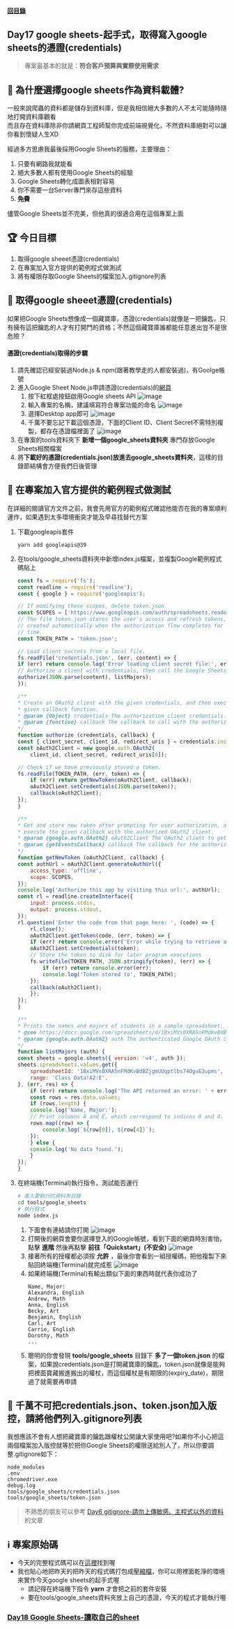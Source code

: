 #### [回目錄](../README.md)
## Day17 google sheets-起手式，取得寫入google sheets的憑證(credentials)

>專案最基本的就是：**符合客戶預算與實際使用需求**  

🤔 為什麼選擇google sheets作為資料載體?
----
一般來說爬蟲的資料都是儲存到資料庫，但是我相信絕大多數的人不太可能隨時隨地打開資料庫觀看  
而且存在資料庫除非你請網頁工程師幫你完成前端視覺化，不然資料庫絕對可以讓你看到懷疑人生XD  

經過多方思慮我最後採用Google Sheets的服務，主要理由：
1. 只要有網路我就能看
2. 絕大多數人都有使用Google Sheets的經驗
3. Google Sheets轉化成圖表相對容易
4. 你不需要一台Server專門來存這些資料
5. **~~免費~~**

儘管Google Sheets並不完美，但他真的很適合用在這個專案上面  

🏆 今日目標
----
1. 取得google sheeet憑證(credentials)
2. 在專案加入官方提供的範例程式做測試
3. 將有權限存取Google Sheets的檔案加入.gitignore列表

🔑 取得google sheeet憑證(credentials)
------------------------
如果把Google Sheets想像成一個藏寶庫，憑證(credentials)就像是一把鑰匙，只有擁有這把鑰匙的人才有打開門的資格；不然這個藏寶庫誰都能任意進出豈不是很危險？  

#### 憑證(credentials)取得的步驟
1. 請先確認已經安裝過Node.js & npm(跟著教學走的人都安裝過)，有Goolge帳號
2. 進入Google Sheet Node.js申請憑證(credentials)的[網頁](https://developers.google.com/sheets/api/quickstart/nodejs)  
    1. 按下紅框處按鈕啟用Google sheets API
        ![image](./article_img/googlesheet1.png)  
    2. 輸入專案的名稱，建議填寫符合專案功能的命名
        ![image](./article_img/googlesheet2.png)  
    3. 選擇Desktop app即可
        ![image](./article_img/googlesheet3.png)  
    4. 千萬不要忘記下載這個憑證，下面的Client ID、Client Secret不需特別複製，都存在憑證檔裡面了
        ![image](./article_img/googlesheet4.png)  
3. 在專案的tools資料夾下 **新增一個google_sheets資料夾** 專門存放Google Sheets相關檔案
4. 將**下載好的憑證(credentials.json)放進去google_sheets資料夾**，這樣的目錄節結構會方便我們日後管理

👀 在專案加入官方提供的範例程式做測試
----
在詳細的閱讀官方文件之前，我會先用官方的範例程式確認他能否在我的專案順利運作，如果遇到太多環境衝突才能及早尋找替代方案
1. 下載googleapis套件
    ```
    yarn add googleapis@39
    ```  
2. 在tools/google_sheets資料夾中新增index.js檔案，並複製Google範例程式碼貼上
    ```js
    const fs = require('fs');
    const readline = require('readline');
    const { google } = require('googleapis');

    // If modifying these scopes, delete token.json.
    const SCOPES = ['https://www.googleapis.com/auth/spreadsheets.readonly'];
    // The file token.json stores the user's access and refresh tokens, and is
    // created automatically when the authorization flow completes for the first
    // time.
    const TOKEN_PATH = 'token.json';

    // Load client secrets from a local file.
    fs.readFile('credentials.json', (err, content) => {
    if (err) return console.log('Error loading client secret file:', err);
    // Authorize a client with credentials, then call the Google Sheets API.
    authorize(JSON.parse(content), listMajors);
    });

    /**
    * Create an OAuth2 client with the given credentials, and then execute the
    * given callback function.
    * @param {Object} credentials The authorization client credentials.
    * @param {function} callback The callback to call with the authorized client.
    */
    function authorize (credentials, callback) {
    const { client_secret, client_id, redirect_uris } = credentials.installed;
    const oAuth2Client = new google.auth.OAuth2(
        client_id, client_secret, redirect_uris[0]);

    // Check if we have previously stored a token.
    fs.readFile(TOKEN_PATH, (err, token) => {
        if (err) return getNewToken(oAuth2Client, callback);
        oAuth2Client.setCredentials(JSON.parse(token));
        callback(oAuth2Client);
    });
    }

    /**
    * Get and store new token after prompting for user authorization, and then
    * execute the given callback with the authorized OAuth2 client.
    * @param {google.auth.OAuth2} oAuth2Client The OAuth2 client to get token for.
    * @param {getEventsCallback} callback The callback for the authorized client.
    */
    function getNewToken (oAuth2Client, callback) {
    const authUrl = oAuth2Client.generateAuthUrl({
        access_type: 'offline',
        scope: SCOPES,
    });
    console.log('Authorize this app by visiting this url:', authUrl);
    const rl = readline.createInterface({
        input: process.stdin,
        output: process.stdout,
    });
    rl.question('Enter the code from that page here: ', (code) => {
        rl.close();
        oAuth2Client.getToken(code, (err, token) => {
        if (err) return console.error('Error while trying to retrieve access token', err);
        oAuth2Client.setCredentials(token);
        // Store the token to disk for later program executions
        fs.writeFile(TOKEN_PATH, JSON.stringify(token), (err) => {
            if (err) return console.error(err);
            console.log('Token stored to', TOKEN_PATH);
        });
        callback(oAuth2Client);
        });
    });
    }

    /**
    * Prints the names and majors of students in a sample spreadsheet:
    * @see https://docs.google.com/spreadsheets/d/1BxiMVs0XRA5nFMdKvBdBZjgmUUqptlbs74OgvE2upms/edit
    * @param {google.auth.OAuth2} auth The authenticated Google OAuth client.
    */
    function listMajors (auth) {
    const sheets = google.sheets({ version: 'v4', auth });
    sheets.spreadsheets.values.get({
        spreadsheetId: '1BxiMVs0XRA5nFMdKvBdBZjgmUUqptlbs74OgvE2upms',
        range: 'Class Data!A2:E',
    }, (err, res) => {
        if (err) return console.log('The API returned an error: ' + err);
        const rows = res.data.values;
        if (rows.length) {
        console.log('Name, Major:');
        // Print columns A and E, which correspond to indices 0 and 4.
        rows.map((row) => {
            console.log(`${row[0]}, ${row[4]}`);
        });
        } else {
        console.log('No data found.');
        }
    });
    }
    ```
3. 在終端機(Terminal)執行指令，測試能否運行
    ```sh
    # 進入要執行的資料夾目錄
    cd tools/google_sheets
    # 執行程式
    node index.js
    ```
    1. 下面會有連結請你打開
        ![image](./article_img/credentials_link.png)  
    2. 打開後的網頁會要你選擇登入的Google帳號，看到下面的網頁時別害怕，點擊 **進階** 然後再點擊 **前往「Quickstart」(不安全)**
        ![image](./article_img/warning_web.png)  
    3. 接著所有的授權都必須按 **允許** ，最後你會看到一組授權碼，把他複製下來貼回終端機(Terminal)就完成惹
        ![image](./article_img/credentails_code.png)  
    4. 如果終端機(Terminal)有輸出類似下面的東西時就代表你成功了
        ```
        Name, Major:
        Alexandra, English
        Andrew, Math
        Anna, English
        Becky, Art
        Benjamin, English
        Carl, Art
        Carrie, English
        Dorothy, Math
        ...
        ```
    5. 聰明的你會發現 **tools/google_sheets** 目錄下 **多了一個token.json** 的檔案，如果說credentials.json是打開藏寶庫的鑰匙，token.json就像是能夠把裡面寶藏搬進搬出的權杖，而這個權杖是有期限的(expiry_date)，期限過了就需要再申請

🚫 千萬不可把credentials.json、token.json加入版控，請將他們列入.gitignore列表
--------------------------------------------------------
我想應該不會有人想把藏寶庫的鑰匙跟權杖公開讓大家使用吧?如果你不小心把這兩個檔案加入版控就等於把你Google Sheets的權限送給別人了，所以你要調整.gitignore如下：
```
node_modules
.env
chromedriver.exe
debug.log
tools/google_sheets/credentials.json
tools/google_sheets/token.json
```
>不熟悉的朋友可以參考 [Day6 gitignore-請勿上傳敏感、主程式以外的資料](../day6/README.md) 的文章


ℹ️ 專案原始碼
----
* 今天的完整程式碼可以在[這裡](https://github.com/dean9703111/ithelp_30days/day17)找到喔
* 我也貼心地把昨天的把昨天的程式碼打包成[壓縮檔](https://github.com/dean9703111/ithelp_30days/sampleCode/day16_sample_code.zip)，你可以用裡面乾淨的環境來實作今天google sheets的起手式喔
    * 請記得在終端機下指令 **yarn** 才會把之前的套件安裝
    * 要在tools/google_sheets資料夾放上自己的憑證，今天的程式才能執行喔
    
### [Day18 Google Sheets-讀取自己的sheet](/day18/README.md)